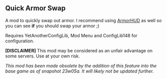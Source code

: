 ## Quick Armor Swap

A mod to quickly swap out armor. I recommend using [ArmorHUD](https://modrinth.com/mod/armorhud-fabric) as well so you can see **if** you should swap your armor ;)

Requires YetAnotherConfigLib, Mod Menu and ConfigLib148 for configuration.

**[DISCLAIMER]**
This mod may be considered as an unfair advantage on some servers. Use at your own risk.

*This mod has been made obsolete by the addition of this feature into the base game as of snapshot 23w05a. It will likely not be updated further.*
